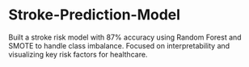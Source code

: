 # Stroke-Prediction-Model
Built a stroke risk model with 87% accuracy using Random Forest and SMOTE to handle class imbalance. Focused on interpretability and visualizing key risk factors for healthcare.
